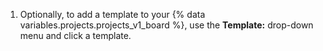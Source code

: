 1. Optionally, to add a template to your {% data variables.projects.projects_v1_board %}, use the **Template:** drop-down menu and click a template.

